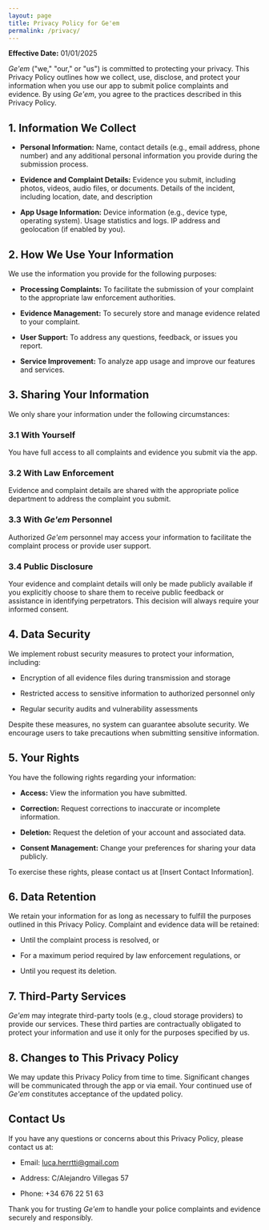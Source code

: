 ```yaml
---
layout: page
title: Privacy Policy for Ge'em
permalink: /privacy/
---
```



**Effective Date:** 01/01/2025

*Ge'em* ("we," "our," or "us") is committed to protecting your privacy. 
This Privacy Policy outlines how we collect, use, disclose, and protect 
your information when you use our app to submit police complaints 
and evidence. By using *Ge'em*, you agree to the practices described 
in this Privacy Policy.

## 1. Information We Collect

- **Personal Information:** Name, contact details (e.g., email address, phone number) and any additional 
personal information you provide during the submission process.

- **Evidence and Complaint Details:** Evidence you submit, including photos, videos, audio files, or documents. Details of the incident, including location, date, and description

- **App Usage Information:** Device information (e.g., device type, operating system).
Usage statistics and logs.
IP address and geolocation (if enabled by you).

## 2. How We Use Your Information

We use the information you provide for the following purposes:

- **Processing Complaints:** To facilitate the submission of your complaint to the appropriate law enforcement authorities.

- **Evidence Management:** To securely store and manage evidence related to your complaint.

- **User Support:** To address any questions, feedback, or issues you report.

- **Service Improvement:** To analyze app usage and improve our features and services.

## 3. Sharing Your Information

We only share your information under the following circumstances:

### 3.1 With Yourself

You have full access to all complaints and evidence you submit via the app.

### 3.2 With Law Enforcement

Evidence and complaint details are shared with the appropriate police department to address the complaint you submit.

### 3.3 With *Ge'em* Personnel

Authorized *Ge'em* personnel may access your information to facilitate the complaint process or provide user support.

### 3.4 Public Disclosure

Your evidence and complaint details will only be made publicly available if you explicitly choose to share them to receive public feedback or assistance in identifying perpetrators. This decision will always require your informed consent.

## 4. Data Security

We implement robust security measures to protect your information, including:

- Encryption of all evidence files during transmission and storage

- Restricted access to sensitive information to authorized personnel only

- Regular security audits and vulnerability assessments

Despite these measures, no system can guarantee absolute security. We encourage users to take precautions when submitting sensitive information.

## 5. Your Rights

You have the following rights regarding your information:

- **Access:** View the information you have submitted.

- **Correction:** Request corrections to inaccurate or incomplete information.

- **Deletion:** Request the deletion of your account and associated data.

- **Consent Management:** Change your preferences for sharing your data publicly.

To exercise these rights, please contact us at [Insert Contact Information].

## 6. Data Retention

We retain your information for as long as necessary to fulfill the purposes outlined in this Privacy Policy. Complaint and evidence data will be retained:

- Until the complaint process is resolved, or

- For a maximum period required by law enforcement regulations, or

- Until you request its deletion.

## 7. Third-Party Services

*Ge'em* may integrate third-party tools (e.g., cloud storage providers) to provide our services. These third parties are contractually obligated to protect your information and use it only for the purposes specified by us.

## 8. Changes to This Privacy Policy

We may update this Privacy Policy from time to time. Significant changes will be communicated through the app or via email. Your continued use of *Ge'em* constitutes acceptance of the updated policy.

## Contact Us

If you have any questions or concerns about this Privacy Policy, please contact us at:

- Email: luca.herrtti@gmail.com

- Address: C/Alejandro Villegas 57

- Phone: +34 676 22 51 63

Thank you for trusting *Ge'em* to handle your police complaints and evidence securely and responsibly.

